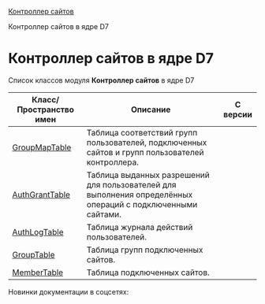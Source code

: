 [Контроллер сайтов](/api_help/controller/index.php)

Контроллер сайтов в ядре D7

Контроллер сайтов в ядре D7
===========================

Список классов модуля **Контроллер сайтов** в ядре D7

| Класс/Пространство имен | Описание | С версии |
| --- | --- | --- |
| [GroupMapTable](https://dev.1c-bitrix.ru/api_d7/bitrix/controller/groupmaptable/index.php) | Таблица соответствий групп пользователей, подключенных сайтов и групп пользователей контроллера. |  |
| [AuthGrantTable](https://dev.1c-bitrix.ru/api_d7/bitrix/controller/authgranttable/index.php) | Таблица выданных разрешений для пользователей для выполнения определённых операций с подключенными сайтами. |  |
| [AuthLogTable](https://dev.1c-bitrix.ru/api_d7/bitrix/controller/authlogtable/index.php) | Таблица журнала действий пользователей. |  |
| [GroupTable](https://dev.1c-bitrix.ru/api_d7/bitrix/controller/grouptable/index.php) | Таблица групп подключенных сайтов. |  |
| [MemberTable](https://dev.1c-bitrix.ru/api_d7/bitrix/controller/membertable/index.php) | Таблица подключенных сайтов. |  |

Новинки документации в соцсетях: